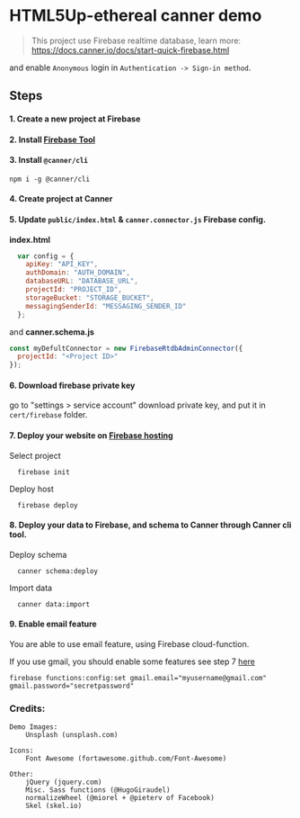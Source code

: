 # HTML5Up-ethereal canner demo

> This project use Firebase realtime database, learn more: https://docs.canner.io/docs/start-quick-firebase.html

and enable `Anonymous` login in `Authentication -> Sign-in method`.

## Steps

#### 1. Create a new project at Firebase
#### 2. Install [Firebase Tool](https://github.com/firebase/firebase-tools)
#### 3. Install `@canner/cli`

```
npm i -g @canner/cli
```

#### 4. Create project at Canner
#### 5. Update `public/index.html` & `canner.connector.js` Firebase config.


**index.html**

```js
  var config = {
    apiKey: "API_KEY",
    authDomain: "AUTH_DOMAIN",
    databaseURL: "DATABASE_URL",
    projectId: "PROJECT_ID",
    storageBucket: "STORAGE_BUCKET",
    messagingSenderId: "MESSAGING_SENDER_ID"
  };
```

and **canner.schema.js**

```js
const myDefultConnector = new FirebaseRtdbAdminConnector({
  projectId: "<Project ID>"
});
```

#### 6. Download firebase private key

go to "settings > service account" download private key, and put it in `cert/firebase` folder.

#### 7. Deploy your website on [Firebase hosting](https://firebase.google.com/docs/hosting/)

Select project

```
  firebase init
```

Deploy host

```
  firebase deploy
```

#### 8. Deploy your data to Firebase, and schema to Canner through Canner cli tool.

Deploy schema

```
  canner schema:deploy
```

Import data

```
  canner data:import
```

#### 9. Enable email feature

You are able to use email feature, using Firebase cloud-function.

If you use gmail, you should enable some features see step 7 [here](https://github.com/firebase/functions-samples/tree/master/quickstarts/email-users#setting-up-the-sample)

```
firebase functions:config:set gmail.email="myusername@gmail.com" gmail.password="secretpassword"
```

### Credits:

	Demo Images:
		Unsplash (unsplash.com)

	Icons:
		Font Awesome (fortawesome.github.com/Font-Awesome)

	Other:
		jQuery (jquery.com)
		Misc. Sass functions (@HugoGiraudel)
		normalizeWheel (@miorel + @pieterv of Facebook)
		Skel (skel.io)